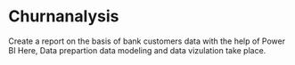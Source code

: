 # Churnanalysis
Create a report on the basis of bank customers data with the help of Power BI
Here, Data prepartion 
data modeling and data vizulation take place.
